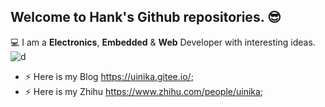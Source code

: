 ## Welcome to **Hank**'s Github repositories. :sunglasses:

:computer: I am a **Electronics**, **Embedded** & **Web** Developer with interesting ideas.![d](https://csdnimg.cn/public/common/toolbar/images/csdnqr@2x.png)

- ⚡ Here is my Blog https://uinika.gitee.io/;
- ⚡ Here is my Zhihu https://www.zhihu.com/people/uinika;
